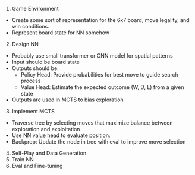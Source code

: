 1. Game Environment
- Create some sort of representation for the 6x7 board, move legality, and win conditions.
- Represent board state for NN somehow

2. Design NN
- Probably use small transformer or CNN model for spatial patterns
- Input should be board state
- Outputs should be:
    - Policy Head: Provide probabilities for best move to guide search process
    - Value Head: Estimate the expected outcome (W, D, L) from a given state
- Outputs are used in MCTS to bias exploration

3. Implement MCTS
- Traverse tree by selecting moves that maximize balance between exploration and exploitation
- Use NN value head to evaluate position.
- Backprop: Update the node in tree with eval to improve move selection

4. Self-Play and Data Generation
5. Train NN
6. Eval and Fine-tuning
